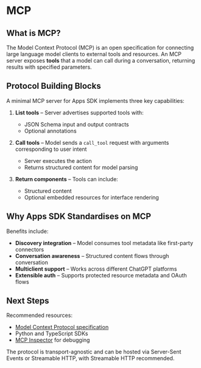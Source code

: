 # MCP

## What is MCP?

The Model Context Protocol (MCP) is an open specification for connecting large language model clients to external tools and resources. An MCP server exposes **tools** that a model can call during a conversation, returning results with specified parameters.

## Protocol Building Blocks

A minimal MCP server for Apps SDK implements three key capabilities:

1. **List tools** – Server advertises supported tools with:
   - JSON Schema input and output contracts
   - Optional annotations

2. **Call tools** – Model sends a `call_tool` request with arguments corresponding to user intent
   - Server executes the action
   - Returns structured content for model parsing

3. **Return components** – Tools can include:
   - Structured content
   - Optional embedded resources for interface rendering

## Why Apps SDK Standardises on MCP

Benefits include:

- **Discovery integration** – Model consumes tool metadata like first-party connectors
- **Conversation awareness** – Structured content flows through conversation
- **Multiclient support** – Works across different ChatGPT platforms
- **Extensible auth** – Supports protected resource metadata and OAuth flows

## Next Steps

Recommended resources:
- [Model Context Protocol specification](https://modelcontextprotocol.io/specification)
- Python and TypeScript SDKs
- [MCP Inspector](https://modelcontextprotocol.io/docs/tools/inspector) for debugging

The protocol is transport-agnostic and can be hosted via Server-Sent Events or Streamable HTTP, with Streamable HTTP recommended.
